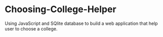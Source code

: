 # Choosing-College-Helper
Using JavaScript and SQlite database to build a web application that help user to choose a college. 

